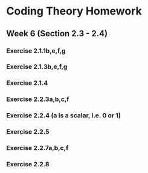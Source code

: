 # Coding Theory Homework

## Week 6 (Section 2.3 - 2.4)

### Exercise 2.1.1b,e,f,g

### Exercise 2.1.3b,e,f,g

### Exercise 2.1.4

### Exercise 2.2.3a,b,c,f

### Exercise 2.2.4 (a is a scalar, i.e. 0 or 1)

### Exercise 2.2.5

### Exercise 2.2.7a,b,c,f

### Exercise 2.2.8
